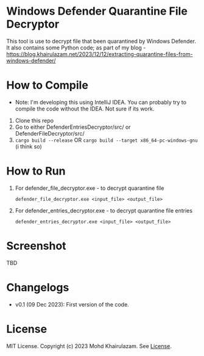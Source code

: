 Windows Defender Quarantine File Decryptor
===
This tool is use to decrypt file that been quarantined by Windows Defender. It also contains some Python code; as part of my blog - https://blog.khairulazam.net/2023/12/12/extracting-quarantine-files-from-windows-defender/

How to Compile
===
* Note: I'm developing this using IntelliJ IDEA. You can probably try to compile the code without the IDEA. Not sure if its work.

1. Clone this repo
2. Go to either DefenderEntriesDecryptor/src/ or DefenderFileDecryptor/src/
3. ```cargo build --release``` OR ```cargo build --target x86_64-pc-windows-gnu``` (i think so)

How to Run
===
1. For defender_file_decryptor.exe - to decrypt quarantine file
   ```
   defender_file_decryptor.exe <input_file> <output_file>
   ```
2. For defender_entries_decryptor.exe - to decrypt quarantine file entries
   ```
   defender_entries_decryptor.exe <input_file> <output_file>
   ```

Screenshot
===
TBD

Changelogs
===
- v0.1   (09 Dec 2023): First version of the code.

License
===
MIT License. Copyright (c) 2023 Mohd Khairulazam. See [License](https://github.com/zam89/Windows-Defender-Quarantine-File-Decryptor/blob/main/LICENSE).
